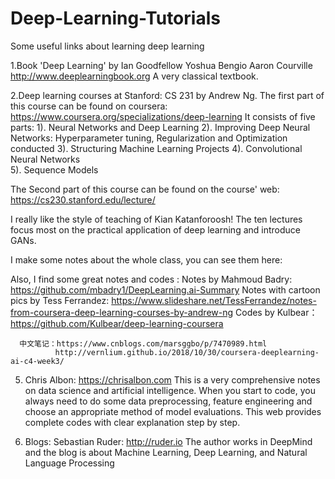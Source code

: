 # Deep-Learning-Tutorials
Some useful links about learning deep learning



1.Book 'Deep Learning' by Ian Goodfellow Yoshua Bengio Aaron Courville
  http://www.deeplearningbook.org 
  A very classical textbook. 

2.Deep learning courses at Stanford:
  CS 231 by Andrew Ng. 
  The first part of this course can be found on coursera: https://www.coursera.org/specializations/deep-learning
  It consists of five parts: 
      1). Neural Networks and Deep Learning 
      2). Improving Deep Neural Networks: Hyperparameter tuning, Regularization and  Optimization conducted
      3). Structuring Machine Learning Projects
      4). Convolutional Neural Networks  
      5). Sequence Models

  The Second part of this course can be found on the course' web:
  https://cs230.stanford.edu/lecture/
  
  I really like the style of teaching of Kian Katanforoosh! The ten lectures focus most on the practical application of deep learning and introduce GANs.
  
   I make some notes about the whole class, you can see them here: 
   
   Also, I find some great notes and codes :
      Notes by Mahmoud Badry: https://github.com/mbadry1/DeepLearning.ai-Summary
      Notes with cartoon pics by Tess Ferrandez: https://www.slideshare.net/TessFerrandez/notes-from-coursera-deep-learning-courses-by-andrew-ng
      Codes by Kulbear： https://github.com/Kulbear/deep-learning-coursera
      
      中文笔记：https://www.cnblogs.com/marsggbo/p/7470989.html
              http://vernlium.github.io/2018/10/30/coursera-deeplearning-ai-c4-week3/

5. Chris Albon: https://chrisalbon.com 
   This is a very comprehensive notes on data science and artificial intelligence. When you start to code, you always need to     do some data preprocessing, feature engineering and choose an appropriate method of model evaluations. This web provides complete codes with clear explanation step by step. 
   
   
6. Blogs: Sebastian Ruder:  http://ruder.io The author works in DeepMind and the blog is about Machine Learning, Deep Learning, and Natural Language Processing
